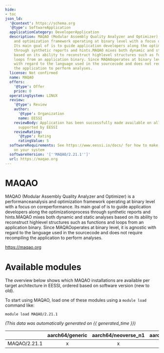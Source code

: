 ```yaml
---
hide:
- toc
json_ld:
  '@context': https://schema.org
  '@type': SoftwareApplication
  applicationCategory: DeveloperApplication
  description: MAQAO (Modular Assembly Quality Analyzer and Optimizer) is a performanceanalysis
    and optimization framework operating at binary level with a focus on coreperformance.
    Its main goal of is to guide application developers along the optimizationprocess
    through synthetic reports and hints.MAQAO mixes both dynamic and static analyses
    based on its ability to reconstruct highlevel structures such as functions and
    loops from an application binary. Since MAQAOoperates at binary level, it is agnostic
    with regard to the language used in the sourcecode and does not require recompiling
    the application to perform analyses.
  license: Not confirmed
  name: MAQAO
  offers:
    '@type': Offer
    price: 0
  operatingSystem: LINUX
  review:
    '@type': Review
    author:
      '@type': Organization
      name: EESSI
    reviewBody: Application has been successfully made available on all architectures
      supported by EESSI
    reviewRating:
      '@type': Rating
      ratingValue: 5
  softwareRequirements: See https://www.eessi.io/docs/ for how to make EESSI available
    on your system
  softwareVersion: '[''MAQAO/2.21.1'']'
  url: https://maqao.org
---
```


MAQAO
=====


MAQAO (Modular Assembly Quality Analyzer and Optimizer) is a performanceanalysis and optimization framework operating at binary level with a focus on coreperformance. Its main goal of is to guide application developers along the optimizationprocess through synthetic reports and hints.MAQAO mixes both dynamic and static analyses based on its ability to reconstruct highlevel structures such as functions and loops from an application binary. Since MAQAOoperates at binary level, it is agnostic with regard to the language used in the sourcecode and does not require recompiling the application to perform analyses.

https://maqao.org
# Available modules


The overview below shows which MAQAO installations are available per target architecture in EESSI, ordered based on software version (new to old).

To start using MAQAO, load one of these modules using a `module load` command like:

```shell
module load MAQAO/2.21.1
```

*(This data was automatically generated on {{ generated_time }})*  

| |aarch64/generic|aarch64/neoverse_n1|aarch64/neoverse_v1|aarch64/nvidia/grace|x86_64/generic|x86_64/amd/zen2|x86_64/amd/zen3|x86_64/amd/zen4|x86_64/intel/haswell|x86_64/intel/sapphirerapids|x86_64/intel/skylake_avx512|
| :---: | :---: | :---: | :---: | :---: | :---: | :---: | :---: | :---: | :---: | :---: | :---: |
|MAQAO/2.21.1|x|x|x|x|x|x|x|x|x|x|x|

